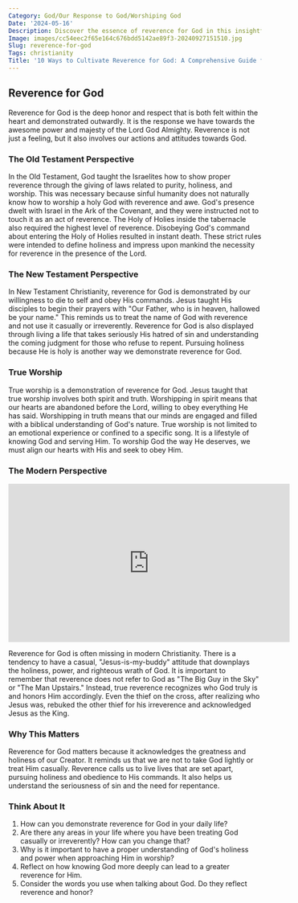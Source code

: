 ```yaml
---
Category: God/Our Response to God/Worshiping God
Date: '2024-05-16'
Description: Discover the essence of reverence for God in this insightful article, exploring the significance and depth of spiritual devotion. Gain a deeper understanding of the profound connection between faith and reverence.
Image: images/cc54eec2f65e164c676bdd5142ae89f3-20240927151510.jpg
Slug: reverence-for-god
Tags: christianity
Title: '10 Ways to Cultivate Reverence for God: A Comprehensive Guide for Christian Readers'
---
```


## Reverence for God

Reverence for God is the deep honor and respect that is both felt within the heart and demonstrated outwardly. It is the response we have towards the awesome power and majesty of the Lord God Almighty. Reverence is not just a feeling, but it also involves our actions and attitudes towards God.

### The Old Testament Perspective

In the Old Testament, God taught the Israelites how to show proper reverence through the giving of laws related to purity, holiness, and worship. This was necessary because sinful humanity does not naturally know how to worship a holy God with reverence and awe. God's presence dwelt with Israel in the Ark of the Covenant, and they were instructed not to touch it as an act of reverence. The Holy of Holies inside the tabernacle also required the highest level of reverence. Disobeying God's command about entering the Holy of Holies resulted in instant death. These strict rules were intended to define holiness and impress upon mankind the necessity for reverence in the presence of the Lord.

### The New Testament Perspective

In New Testament Christianity, reverence for God is demonstrated by our willingness to die to self and obey His commands. Jesus taught His disciples to begin their prayers with "Our Father, who is in heaven, hallowed be your name." This reminds us to treat the name of God with reverence and not use it casually or irreverently. Reverence for God is also displayed through living a life that takes seriously His hatred of sin and understanding the coming judgment for those who refuse to repent. Pursuing holiness because He is holy is another way we demonstrate reverence for God.

### True Worship

True worship is a demonstration of reverence for God. Jesus taught that true worship involves both spirit and truth. Worshipping in spirit means that our hearts are abandoned before the Lord, willing to obey everything He has said. Worshipping in truth means that our minds are engaged and filled with a biblical understanding of God's nature. True worship is not limited to an emotional experience or confined to a specific song. It is a lifestyle of knowing God and serving Him. To worship God the way He deserves, we must align our hearts with His and seek to obey Him.

### The Modern Perspective


<iframe width="560" height="315" src="https://www.youtube.com/embed/7Iw5BeQt2nM" frameborder="0" allow="autoplay; encrypted-media" allowfullscreen></iframe>


Reverence for God is often missing in modern Christianity. There is a tendency to have a casual, "Jesus-is-my-buddy" attitude that downplays the holiness, power, and righteous wrath of God. It is important to remember that reverence does not refer to God as "The Big Guy in the Sky" or "The Man Upstairs." Instead, true reverence recognizes who God truly is and honors Him accordingly. Even the thief on the cross, after realizing who Jesus was, rebuked the other thief for his irreverence and acknowledged Jesus as the King.

### Why This Matters

Reverence for God matters because it acknowledges the greatness and holiness of our Creator. It reminds us that we are not to take God lightly or treat Him casually. Reverence calls us to live lives that are set apart, pursuing holiness and obedience to His commands. It also helps us understand the seriousness of sin and the need for repentance.

### Think About It

1. How can you demonstrate reverence for God in your daily life?
2. Are there any areas in your life where you have been treating God casually or irreverently? How can you change that?
3. Why is it important to have a proper understanding of God's holiness and power when approaching Him in worship?
4. Reflect on how knowing God more deeply can lead to a greater reverence for Him.
5. Consider the words you use when talking about God. Do they reflect reverence and honor?